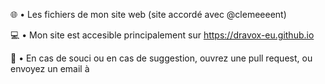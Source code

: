 🌐 • Les fichiers de mon site web (site accordé avec @clemeeeent)

💻 • Mon site est accesible principalement sur https://dravox-eu.github.io

📂 • En cas de souci ou en cas de suggestion, ouvrez une pull request, ou envoyez un email à 

